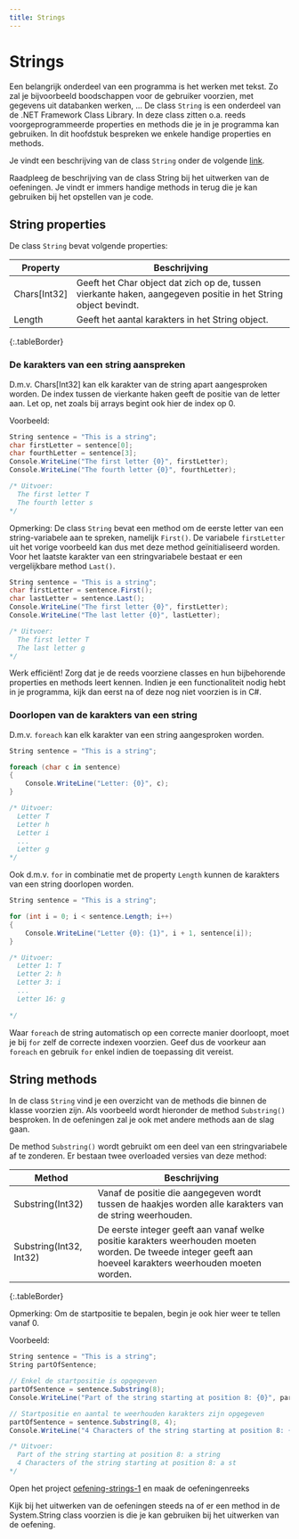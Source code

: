 ```yaml
---
title: Strings
---
```

# Strings

Een belangrijk onderdeel van een programma is het werken met tekst. Zo zal je bijvoorbeeld boodschappen voor de gebruiker voorzien, met gegevens uit databanken werken, ...
De class `String` is een onderdeel van de .NET Framework Class Library. In deze class zitten o.a. reeds voorgeprogrammeerde properties en methods die je in je programma kan gebruiken.
In dit hoofdstuk bespreken we enkele handige properties en methods.

Je vindt een beschrijving van de class `String` onder de volgende [link](https://msdn.microsoft.com/en-us/library/system.string.string(v=vs.110).aspx).

<div class="note protip">
<p>Raadpleeg de beschrijving van de class String bij het uitwerken van de oefeningen. Je vindt er immers handige methods in terug die je kan gebruiken bij het opstellen van je code.</p>
</div>


## String properties

De class `String` bevat volgende properties:

| Property     | Beschrijving   |
| ------------- |-------------    |
| Chars[Int32]  | Geeft het Char object dat zich op de, tussen vierkante haken, aangegeven positie in het String object bevindt.      |
| Length        | Geeft het aantal karakters in het String object.   |
{:.tableBorder}

### De karakters van een string aanspreken

D.m.v. Chars[Int32] kan elk karakter van de string apart aangesproken worden. De index tussen de vierkante haken geeft de positie van de letter aan. Let op, net zoals bij arrays begint ook hier de index op 0.

Voorbeeld:
```csharp
String sentence = "This is a string";
char firstLetter = sentence[0];
char fourthLetter = sentence[3];
Console.WriteLine("The first letter {0}", firstLetter);
Console.WriteLine("The fourth letter {0}", fourthLetter);

/* Uitvoer:
  The first letter T
  The fourth letter s
*/
```

Opmerking:
De class `String` bevat een method om de eerste letter van een string-variabele aan te spreken, namelijk `First()`. De variabele `firstLetter` uit het vorige voorbeeld kan dus met deze method geïnitialiseerd worden. Voor het laatste karakter van een stringvariabele bestaat er een vergelijkbare method `Last()`.

```csharp
String sentence = "This is a string";
char firstLetter = sentence.First();
char lastLetter = sentence.Last();
Console.WriteLine("The first letter {0}", firstLetter);
Console.WriteLine("The last letter {0}", lastLetter);

/* Uitvoer:
  The first letter T
  The last letter g
*/
```

<div class="note protip">
<p>Werk efficiënt! Zorg dat je de reeds voorziene classes en hun bijbehorende properties en methods leert kennen. Indien je een functionaliteit nodig hebt in je programma, kijk dan eerst na of deze nog niet voorzien is in C#.</p>
</div>

### Doorlopen van de karakters van een string

D.m.v. `foreach` kan elk karakter van een string aangesproken worden.

```csharp
String sentence = "This is a string";

foreach (char c in sentence)
{
    Console.WriteLine("Letter: {0}", c);
}

/* Uitvoer:
  Letter T
  Letter h
  Letter i
  ...
  Letter g
*/
```

Ook d.m.v. `for` in combinatie met de property `Length` kunnen de karakters van een string doorlopen worden. 

```csharp
String sentence = "This is a string";

for (int i = 0; i < sentence.Length; i++)
{
    Console.WriteLine("Letter {0}: {1}", i + 1, sentence[i]);
}

/* Uitvoer:
  Letter 1: T
  Letter 2: h
  Letter 3: i
  ...
  Letter 16: g
  
*/
```

Waar `foreach` de string automatisch op een correcte manier doorloopt, moet je bij `for` zelf de correcte indexen voorzien. Geef dus de voorkeur aan `foreach` en gebruik `for` enkel indien de toepassing dit vereist.

## String methods

In de class `String` vind je een overzicht van de methods die binnen de klasse voorzien zijn. Als voorbeeld wordt hieronder de method `Substring()` besproken. In de oefeningen zal je ook met andere methods aan de slag gaan.

De method `Substring()` wordt gebruikt om een deel van een stringvariabele af te zonderen. Er bestaan twee overloaded versies van deze method:

| Method     | Beschrijving   |
| ------------- |-------------    |
| Substring(Int32) | Vanaf de positie die aangegeven wordt tussen de haakjes worden alle karakters van de string weerhouden.      |
| Substring(Int32, Int32)| De eerste integer geeft aan vanaf welke positie karakters weerhouden moeten worden. De tweede integer geeft aan hoeveel karakters weerhouden moeten worden. |
{:.tableBorder}

Opmerking: Om de startpositie te bepalen, begin je ook hier weer te tellen vanaf 0.

Voorbeeld:

```csharp
String sentence = "This is a string";
String partOfSentence;

// Enkel de startpositie is opgegeven
partOfSentence = sentence.Substring(8);
Console.WriteLine("Part of the string starting at position 8: {0}", partOfSentence);

// Startpositie en aantal te weerhouden karakters zijn opgegeven
partOfSentence = sentence.Substring(8, 4);
Console.WriteLine("4 Characters of the string starting at position 8: {0}", partOfSentence);

/* Uitvoer:
  Part of the string starting at position 8: a string
  4 Characters of the string starting at position 8: a st 
*/

```

<div class="note oefening">
  <p>Open het project <a href="https://github.com/sma-it/oefening-strings-1">oefening-strings-1</a> en maak de oefeningenreeks</p>
<p>Kijk bij het uitwerken van de oefeningen steeds na of er een method in de System.String class voorzien is die je kan gebruiken bij het uitwerken van de oefening.</p>
</div>

